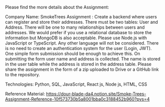 Please find the more details about the Assignment: 

Company Name: SmokeTrees
Assignment : Create a backend where users can register and store their addresses. There must be two tables: User and Address. There will be one to many relationships between users and addresses. We would prefer if you use a relational database to store the information but MongoDB is also acceptable. Please use Node.js with JavaScript or TypeScript. Any other language will not be considered. There is no need to create an authentication system for the user (Login, JWT). One simple form submission should be enough to achieve this. On submitting the form user name and address is collected. The name is stored in the user table while the address is stored in the address table. Please share the assignment in the form of a zip uploaded to Drive or a GitHub link to the repository.


Technologies: Python, SQL, JavaScript, React js, Node js, HTML, CSS


Reference Material: https://dour-blade-da4.notion.site/Smoke-Trees-Assignment-Reference-10f573730b5a8001bba0c3188452b960?pvs=4  
